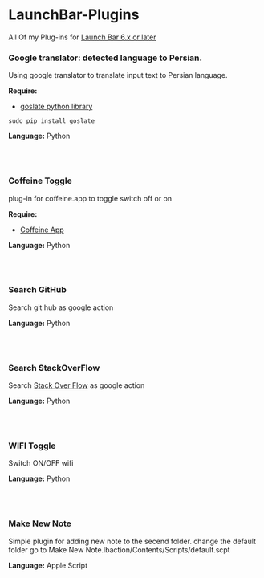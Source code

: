 # LaunchBar-Plugins
<p>All Of my Plug-ins for <a href="https://www.obdev.at/products/launchbar/index.html">Launch Bar 6.x or later</a></p>

<h3>Google translator: detected language to Persian.</h3>

<p>Using google translator to translate input text to Persian language.</p>
<p><b>Require:</b>
<ul>
  <li><a href="https://pypi.python.org/pypi/goslate">goslate python library</a></li>
</ul>  
</p>
<code>sudo pip install goslate</code>
<p><b>Language:</b> Python</p>
<br><br>

<h3>Coffeine Toggle</h3>
<p>plug-in for coffeine.app to toggle switch off or on</p
<p><b>Require:</b>
<ul>
  <li><a href="https://itunes.apple.com/us/app/caffeine/id411246225?mt=12">Coffeine App</a></li>
</ul>  
</p>
<p><b>Language:</b> Python</p>
<br><br>

<h3>Search GitHub</h3>
<p>Search git hub as google action</p>
<p><b>Language:</b> Python</p>
<br><br>

<h3>Search StackOverFlow</h3>
<p>Search <a href="http://stackoverflow.com">Stack Over Flow</a> as google action</p>
<p><b>Language:</b> Python</p>
<br><br>

<h3>WIFI Toggle</h3>
<p>Switch ON/OFF wifi</p>
<p><b>Language:</b> Python</p>
<br><br>

<h3>Make New Note</h3>
<p>Simple plugin for adding new note to the secend folder. change the default folder go to Make New Note.lbaction/Contents/Scripts/default.scpt</p>
<p><b>Language:</b> Apple Script</p>
